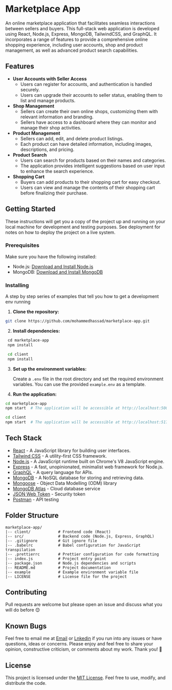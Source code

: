 # Marketplace App

An online marketplace application that facilitates seamless interactions between sellers and buyers. This full-stack web application is developed using React, Node.js, Express, MongoDB, TailwindCSS, and GraphQL. It incorporates a range of features to provide a comprehensive online shopping experience, including user accounts, shop and product management, as well as advanced product search capabilities.

## Features

- **User Accounts with Seller Access**
    - Users can register for accounts, and authentication is handled securely.
    - Users can upgrade their accounts to seller status, enabling them to list and manage products. 
- **Shop Management**
    - Sellers can create their own online shops, customizing them with relevant information and branding.
    - Sellers have access to a dashboard where they can monitor and manage their shop activities. 
- **Product Management**
    - Sellers can add, edit, and delete product listings.
    - Each product can have detailed information, including images, descriptions, and pricing.  
- **Product Search**
    - Users can search for products based on their names and categories.
    - The application provides intelligent suggestions based on user input to enhance the search experience. 
- **Shopping Cart**
    - Buyers can add products to their shopping cart for easy checkout.
    - Users can view and manage the contents of their shopping cart before finalizing their purchase.

## Getting Started

These instructions will get you a copy of the project up and running on your local machine for development and testing purposes. See deployment for notes on how to deploy the project on a live system.

### Prerequisites

Make sure you have the following installed:

- Node.js: [Download and Install Node.js](https://nodejs.org/)
- MongoDB: [Download and Install MongoDB](https://www.mongodb.com/try/download/community)

### Installing

A step by step series of examples that tell you how to get a development env running

1. **Clone the repository:**

```bash
git clone https://github.com/mohammedhassad/marketplace-app.git
```

2. **Install dependencies:**

```bash
 cd marketplace-app
 npm install

 cd client
 npm install
```

3. **Set up the environment variables:**

   Create a `.env` file in the root directory and set the required environment variables. You can use the provided `example.env` as a template.

4. **Run the application:**

```bash
cd marketplace-app
npm start  # The application will be accessible at http://localhost:5000

cd client
npm start  # The application will be accessible at http://localhost:5173
```

## Tech Stack

- [React](https://react.dev/) - A JavaScript library for building user interfaces.
- [Tailwind CSS](https://tailwindcss.com/) - A utility-first CSS framework.
- [Node.js](https://nodejs.org/) - A JavaScript runtime built on Chrome's V8 JavaScript engine.
- [Express](https://expressjs.com/) - A fast, unopinionated, minimalist web framework for Node.js.
- [GraphQL](https://graphql.org/) - A query language for APIs.
- [MongoDB](https://www.mongodb.com/try/download/community) - A NoSQL database for storing and retrieving data.
- [Mongoose](https://mongoosejs.com/) - Object Data Modelling (ODM) library
- [MongoDB Atlas](https://www.mongodb.com/cloud/atlas) - Cloud database service
- [JSON Web Token](https://jwt.io/) - Security token
- [Postman](https://www.getpostman.com/) - API testing

## Folder Structure

```
marketplace-app/
|-- client/            # Frontend code (React)
|-- src/               # Backend code (Node.js, Express, GraphQL)
|-- .gitignore         # Git ignore file
|-- .babelrc           # Babel configuration for JavaScript transpilation
|-- .prettierrc        # Prettier configuration for code formatting
|-- index.js           # Project entry point
|-- package.json       # Node.js dependencies and scripts
|-- README.md          # Project documentation
|-- example            # Example environment variable file
|-- LICENSE            # License file for the project
```

## Contributing

Pull requests are welcome but please open an issue and discuss what you will do before 😊

## Known Bugs

Feel free to email me at [Email](mailto:mohammed.hassad98@gmail.com) or [Lnkedin](https://linkedin.com/me/mohemedhassad) if you run into any issues or have questions, ideas or concerns. Please enjoy and feel free to share your opinion, constructive criticism, or comments about my work. Thank you! 🙂

## License

This project is licensed under the [MIT License](/LICENSE). Feel free to use, modify, and distribute the code.

